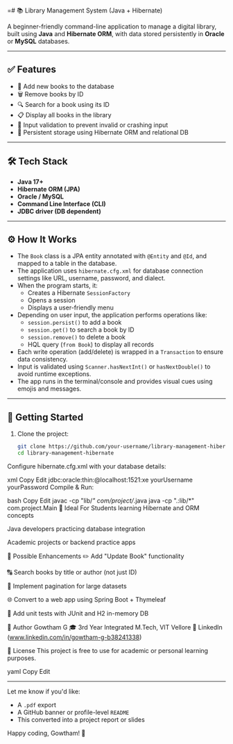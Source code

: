 =# 📚 Library Management System (Java + Hibernate)

A beginner-friendly command-line application to manage a digital library, built using **Java** and **Hibernate ORM**, with data stored persistently in **Oracle** or **MySQL** databases.

---

## ✅ Features

- 📖 Add new books to the database  
- 🗑️ Remove books by ID  
- 🔍 Search for a book using its ID  
- 📋 Display all books in the library  
- 🧠 Input validation to prevent invalid or crashing input  
- 💾 Persistent storage using Hibernate ORM and relational DB  

---

## 🛠️ Tech Stack

- **Java 17+**
- **Hibernate ORM (JPA)**
- **Oracle / MySQL**
- **Command Line Interface (CLI)**
- **JDBC driver (DB dependent)**

---

## ⚙️ How It Works

- The `Book` class is a JPA entity annotated with `@Entity` and `@Id`, and mapped to a table in the database.
- The application uses `hibernate.cfg.xml` for database connection settings like URL, username, password, and dialect.
- When the program starts, it:
  - Creates a Hibernate `SessionFactory`
  - Opens a session
  - Displays a user-friendly menu
- Depending on user input, the application performs operations like:
  - `session.persist()` to add a book
  - `session.get()` to search a book by ID
  - `session.remove()` to delete a book
  - HQL query (`from Book`) to display all records
- Each write operation (add/delete) is wrapped in a `Transaction` to ensure data consistency.
- Input is validated using `Scanner.hasNextInt()` or `hasNextDouble()` to avoid runtime exceptions.
- The app runs in the terminal/console and provides visual cues using emojis and messages.

---

## 🚀 Getting Started

1. Clone the project:
   ```bash
   git clone https://github.com/your-username/library-management-hibernate.git
   cd library-management-hibernate
Configure hibernate.cfg.xml with your database details:

xml
Copy
Edit
<property name="hibernate.connection.url">jdbc:oracle:thin:@localhost:1521:xe</property>
<property name="hibernate.connection.username">yourUsername</property>
<property name="hibernate.connection.password">yourPassword</property>
Compile & Run:

bash
Copy
Edit
javac -cp "lib/*" com/project/*.java
java -cp ".:lib/*" com.project.Main
🌱 Ideal For
Students learning Hibernate and ORM concepts

Java developers practicing database integration

Academic projects or backend practice apps

🔮 Possible Enhancements
✏️ Add "Update Book" functionality

🔠 Search books by title or author (not just ID)

📃 Implement pagination for large datasets

🌐 Convert to a web app using Spring Boot + Thymeleaf

🧪 Add unit tests with JUnit and H2 in-memory DB

👤 Author
Gowtham G
🎓 3rd Year Integrated M.Tech, VIT Vellore
🔗 LinkedIn (www.linkedin.com/in/gowtham-g-b38241338)

📄 License
This project is free to use for academic or personal learning purposes.

yaml
Copy
Edit

---

Let me know if you'd like:
- A `.pdf` export
- A GitHub banner or profile-level `README`
- This converted into a project report or slides

Happy coding, Gowtham! 🚀
